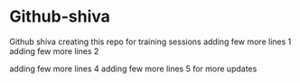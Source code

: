 # Github-shiva
Github shiva
creating this repo for training sessions
adding few more lines 1
adding few more lines 2

adding few more lines 4
adding few more lines 5
for more updates

